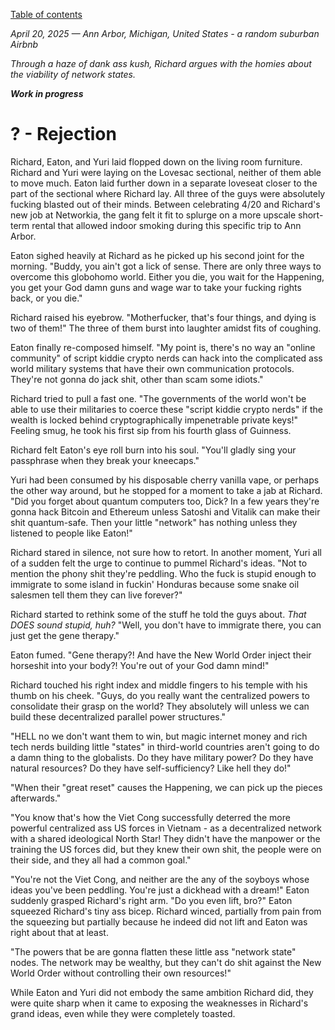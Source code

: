 [Table of contents](./README.md#table-of-contents)

*April 20, 2025 — Ann Arbor, Michigan, United States - a random suburban Airbnb*

*Through a haze of dank ass kush, Richard argues with the homies about the viability of network states.*

***Work in progress***

# ? - Rejection

Richard, Eaton, and Yuri laid flopped down on the living room furniture. Richard and Yuri were laying on the Lovesac sectional, neither of them able to move much. Eaton laid further down in a separate loveseat closer to the part of the sectional where Richard lay. All three of the guys were absolutely fucking blasted out of their minds. Between celebrating 4/20 and Richard's new job at Networkia, the gang felt it fit to splurge on a more upscale short-term rental that allowed indoor smoking during this specific trip to Ann Arbor. 

Eaton sighed heavily at Richard as he picked up his second joint for the morning. "Buddy, you ain't got a lick of sense. There are only three ways to overcome this globohomo world. Either you die, you wait for the Happening, you get your God damn guns and wage war to take your fucking rights back, or you die." 

Richard raised his eyebrow. "Motherfucker, that's four things, and dying is two of them!" The three of them burst into laughter amidst fits of coughing.

Eaton finally re-composed himself. "My point is, there's no way an \"online community\" of script kiddie crypto nerds can hack into the complicated ass world military systems that have their own communication protocols. They're not gonna do jack shit, other than scam some idiots."

Richard tried to pull a fast one. "The governments of the world won't be able to use their militaries to coerce these \"script kiddie crypto nerds\" if the wealth is locked behind cryptographically impenetrable private keys!" Feeling smug, he took his first sip from his fourth glass of Guinness.

Richard felt Eaton's eye roll burn into his soul. "You'll gladly sing your passphrase when they break your kneecaps."

Yuri had been consumed by his disposable cherry vanilla vape, or perhaps the other way around, but he stopped for a moment to take a jab at Richard. "Did you forget about quantum computers too, Dick? In a few years they're gonna hack Bitcoin and Ethereum unless Satoshi and Vitalik can make their shit quantum-safe. Then your little \"network\" has nothing unless they listened to people like Eaton!"

Richard stared in silence, not sure how to retort. In another moment, Yuri all of a sudden felt the urge to continue to pummel Richard's ideas. "Not to mention the phony shit they're peddling. Who the fuck is stupid enough to immigrate to some island in fuckin' Honduras because some snake oil salesmen tell them they can live forever?"  

Richard started to rethink some of the stuff he told the guys about. *That DOES sound stupid, huh?* "Well, you don't have to immigrate there, you can just get the gene therapy."

Eaton fumed. "Gene therapy?! And have the New World Order inject their horseshit into your body?! You're out of your God damn mind!"

Richard touched his right index and middle fingers to his temple with his thumb on his cheek. "Guys, do you really want the centralized powers to consolidate their grasp on the world? They absolutely will unless we can build these decentralized parallel power structures."

"HELL no we don't want them to win, but magic internet money and rich tech nerds building little \"states\" in third-world countries aren't going to do a damn thing to the globalists. Do they have military power? Do they have natural resources? Do they have self-sufficiency? Like hell they do!" 

"When their \"great reset\" causes the Happening, we can pick up the pieces afterwards."

"You know that's how the Viet Cong successfully deterred the more powerful centralized ass US forces in Vietnam - as a decentralized network with a shared ideological North Star! They didn't have the manpower or the training the US forces did, but they knew their own shit, the people were on their side, and they all had a common goal."

"You're not the Viet Cong, and neither are the any of the soyboys whose ideas you've been peddling. You're just a dickhead with a dream!" Eaton suddenly grasped Richard's right arm. "Do you even lift, bro?" Eaton squeezed Richard's tiny ass bicep. Richard winced, partially from pain from the squeezing but partially because he indeed did not lift and Eaton was right about that at least.

"The powers that be are gonna flatten these little ass \"network state\" nodes. The network may be wealthy, but they can't do shit against the New World Order without controlling their own resources!"

While Eaton and Yuri did not embody the same ambition Richard did, they were quite sharp when it came to exposing the weaknesses in Richard's grand ideas, even while they were completely toasted.
